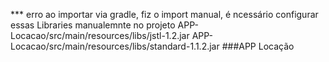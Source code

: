 



*** erro ao importar via gradle, fiz o import manual, é ncessário configurar essas Libraries manualemnte no projeto
APP-Locacao/src/main/resources/libs/jstl-1.2.jar
APP-Locacao/src/main/resources/libs/standard-1.1.2.jar
###APP Locação